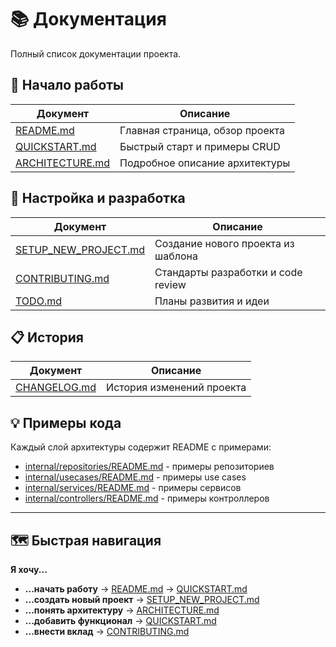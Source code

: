 # 📚 Документация

Полный список документации проекта.

## 🚀 Начало работы

| Документ | Описание |
|----------|----------|
| [README.md](../README.md) | Главная страница, обзор проекта |
| [QUICKSTART.md](../QUICKSTART.md) | Быстрый старт и примеры CRUD |
| [ARCHITECTURE.md](../ARCHITECTURE.md) | Подробное описание архитектуры |

## 🔧 Настройка и разработка

| Документ | Описание |
|----------|----------|
| [SETUP_NEW_PROJECT.md](SETUP_NEW_PROJECT.md) | Создание нового проекта из шаблона |
| [CONTRIBUTING.md](CONTRIBUTING.md) | Стандарты разработки и code review |
| [TODO.md](TODO.md) | Планы развития и идеи |

## 📋 История

| Документ | Описание |
|----------|----------|
| [CHANGELOG.md](CHANGELOG.md) | История изменений проекта |

## 💡 Примеры кода

Каждый слой архитектуры содержит README с примерами:

- [internal/repositories/README.md](../internal/repositories/README.md) - примеры репозиториев
- [internal/usecases/README.md](../internal/usecases/README.md) - примеры use cases
- [internal/services/README.md](../internal/services/README.md) - примеры сервисов
- [internal/controllers/README.md](../internal/controllers/README.md) - примеры контроллеров

---

## 🗺️ Быстрая навигация

**Я хочу...**

- **...начать работу** → [README.md](../README.md) → [QUICKSTART.md](../QUICKSTART.md)
- **...создать новый проект** → [SETUP_NEW_PROJECT.md](SETUP_NEW_PROJECT.md)
- **...понять архитектуру** → [ARCHITECTURE.md](../ARCHITECTURE.md)
- **...добавить функционал** → [QUICKSTART.md](../QUICKSTART.md#добавление-нового-функционала)
- **...внести вклад** → [CONTRIBUTING.md](CONTRIBUTING.md)